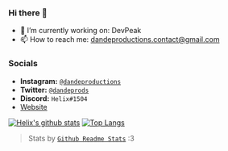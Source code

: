 ### Hi there 👋

- 🔭 I’m currently working on: DevPeak 
- 📫 How to reach me: dandeproductions.contact@gmail.com

### Socials
- **Instagram:** [`@dandeproductions`](https://instagram.com/dandeproductions)
- **Twitter:** [`@dandeprods`](https://twitter.com/dandeprods)
- **Discord:** `Helix#1504`
- [Website](https://eliaswambugu.com)

[![Helix's github stats](https://github-readme-stats.vercel.app/api?username=helixhex&count_private=true&show_icons=true&theme=gradient&include_all_commits=true)](https://github.com/anuraghazra/github-readme-stats)
[![Top Langs](https://github-readme-stats.vercel.app/api/top-langs/?username=helixhex&hide=css,scss,less&layout=compact)](https://github.com/anuraghazra/github-readme-stats)

> Stats by [`Github Readme Stats`](https://github.com/anuraghazra/github-readme-stats) :3

<!--
**HelixHEX/HelixHEX** is a ✨ _special_ ✨ repository because its `README.md` (this file) appears on your GitHub profile.

Here are some ideas to get you started:

- 🔭 I’m currently working on ...
- 🌱 I’m currently learning ...
- 👯 I’m looking to collaborate on ...
- 🤔 I’m looking for help with ...
- 💬 Ask me about ...
- 📫 How to reach me: ...
- 😄 Pronouns: ...
- ⚡ Fun fact: ...
-->
